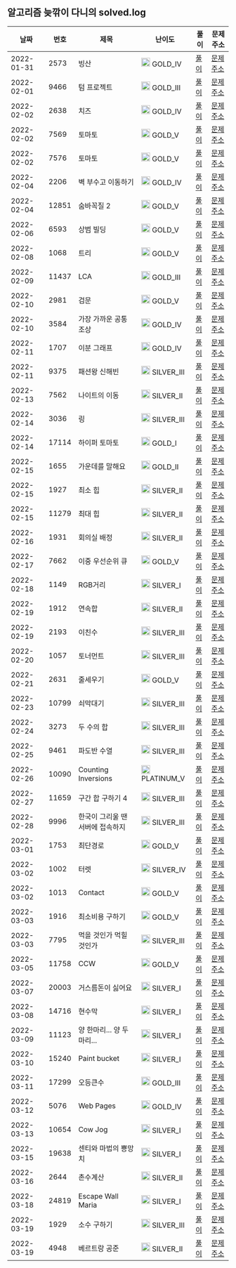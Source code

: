 
## 알고리즘 늦깎이 다니의 solved.log
|날짜|번호|제목|난이도|풀이|문제 주소|
|---|---|---|---|---|---|
|2022-01-31|2573|빙산|<img src="https://static.solved.ac/tier_small/12.svg" width="20" height="20" /> GOLD_IV|[풀이](https://github.com/dayo2n/Algorithm/blob/main/BOJ/BOJ2573.java)|[문제 주소](https://www.acmicpc.net/problem/2573)|
|2022-02-01|9466|텀 프로젝트|<img src="https://static.solved.ac/tier_small/13.svg" width="20" height="20" /> GOLD_III|[풀이](https://github.com/dayo2n/Algorithm/blob/main/BOJ/BOJ9466.java)|[문제 주소](https://www.acmicpc.net/problem/9466)|
|2022-02-02|2638|치즈|<img src="https://static.solved.ac/tier_small/12.svg" width="20" height="20" /> GOLD_IV|[풀이](https://github.com/dayo2n/Algorithm/blob/main/BOJ/BOJ2638.java)|[문제 주소](https://www.acmicpc.net/problem/2638)|
|2022-02-02|7569|토마토|<img src="https://static.solved.ac/tier_small/11.svg" width="20" height="20" /> GOLD_V|[풀이](https://github.com/dayo2n/Algorithm/blob/main/BOJ/BOJ7569.java)|[문제 주소](https://www.acmicpc.net/problem/7569)|
|2022-02-02|7576|토마토|<img src="https://static.solved.ac/tier_small/11.svg" width="20" height="20" /> GOLD_V|[풀이](https://github.com/dayo2n/Algorithm/blob/main/BOJ/BOJ2636.java)|[문제 주소](https://www.acmicpc.net/problem/7576)|
|2022-02-04|2206|벽 부수고 이동하기|<img src="https://static.solved.ac/tier_small/12.svg" width="20" height="20" /> GOLD_IV|[풀이](https://github.com/dayo2n/Algorithm/blob/main/BOJ/BOJ2206.java)|[문제 주소](https://www.acmicpc.net/problem/2206)|
|2022-02-04|12851|숨바꼭질 2|<img src="https://static.solved.ac/tier_small/11.svg" width="20" height="20" /> GOLD_V|[풀이](https://github.com/dayo2n/Algorithm/blob/main/BOJ/BOJ12851.java)|[문제 주소](https://www.acmicpc.net/problem/12851)|
|2022-02-06|6593|상범 빌딩|<img src="https://static.solved.ac/tier_small/11.svg" width="20" height="20" /> GOLD_V|[풀이](https://github.com/dayo2n/Algorithm/blob/main/BOJ/BOJ6593.java)|[문제 주소](https://www.acmicpc.net/problem/6593)|
|2022-02-08|1068|트리|<img src="https://static.solved.ac/tier_small/11.svg" width="20" height="20" /> GOLD_V|[풀이](https://github.com/dayo2n/Algorithm/blob/main/BOJ/BOJ1068.java)|[문제 주소](https://www.acmicpc.net/problem/1068)|
|2022-02-09|11437|LCA|<img src="https://static.solved.ac/tier_small/13.svg" width="20" height="20" /> GOLD_III|[풀이](https://github.com/dayo2n/Algorithm/blob/main/BOJ/BOJ11437.java)|[문제 주소](https://www.acmicpc.net/problem/11437)|
|2022-02-10|2981|검문|<img src="https://static.solved.ac/tier_small/11.svg" width="20" height="20" /> GOLD_V|[풀이](https://github.com/dayo2n/Algorithm/blob/main/BOJ/BOJ2981.java)|[문제 주소](https://www.acmicpc.net/problem/2981)|
|2022-02-10|3584|가장 가까운 공통 조상|<img src="https://static.solved.ac/tier_small/12.svg" width="20" height="20" /> GOLD_IV|[풀이](https://github.com/dayo2n/Algorithm/blob/main/BOJ/BOJ3584.java)|[문제 주소](https://www.acmicpc.net/problem/3584)|
|2022-02-11|1707|이분 그래프|<img src="https://static.solved.ac/tier_small/12.svg" width="20" height="20" /> GOLD_IV|[풀이](https://github.com/dayo2n/Algorithm/blob/main/BOJ/BOJ1707.java)|[문제 주소](https://www.acmicpc.net/problem/1707)|
|2022-02-11|9375|패션왕 신해빈|<img src="https://static.solved.ac/tier_small/8.svg" width="20" height="20" /> SILVER_III|[풀이](https://github.com/dayo2n/Algorithm/blob/main/BOJ/BOJ9375.java)|[문제 주소](https://www.acmicpc.net/problem/9375)|
|2022-02-13|7562|나이트의 이동|<img src="https://static.solved.ac/tier_small/9.svg" width="20" height="20" /> SILVER_II|[풀이](https://github.com/dayo2n/Algorithm/blob/main/BOJ/BOJ7562.java)|[문제 주소](https://www.acmicpc.net/problem/7562)|
|2022-02-14|3036|링|<img src="https://static.solved.ac/tier_small/8.svg" width="20" height="20" /> SILVER_III|[풀이](https://github.com/dayo2n/Algorithm/blob/main/BOJ/BOJ3036.java)|[문제 주소](https://www.acmicpc.net/problem/3036)|
|2022-02-14|17114|하이퍼 토마토|<img src="https://static.solved.ac/tier_small/15.svg" width="20" height="20" /> GOLD_I|[풀이](https://github.com/dayo2n/Algorithm/blob/main/BOJ/BOJ17114.java)|[문제 주소](https://www.acmicpc.net/problem/17114)|
|2022-02-15|1655|가운데를 말해요|<img src="https://static.solved.ac/tier_small/14.svg" width="20" height="20" /> GOLD_II|[풀이](https://github.com/dayo2n/Algorithm/blob/main/BOJ/BOJ1655.java)|[문제 주소](https://www.acmicpc.net/problem/1655)|
|2022-02-15|1927|최소 힙|<img src="https://static.solved.ac/tier_small/9.svg" width="20" height="20" /> SILVER_II|[풀이](https://github.com/dayo2n/Algorithm/blob/main/BOJ/BOJ1927.java)|[문제 주소](https://www.acmicpc.net/problem/1927)|
|2022-02-15|11279|최대 힙|<img src="https://static.solved.ac/tier_small/9.svg" width="20" height="20" /> SILVER_II|[풀이](https://github.com/dayo2n/Algorithm/blob/main/BOJ/BOJ11279.java)|[문제 주소](https://www.acmicpc.net/problem/11279)|
|2022-02-16|1931|회의실 배정|<img src="https://static.solved.ac/tier_small/9.svg" width="20" height="20" /> SILVER_II|[풀이](https://github.com/dayo2n/Algorithm/blob/main/BOJ/BOJ1931.java)|[문제 주소](https://www.acmicpc.net/problem/1931)|
|2022-02-17|7662|이중 우선순위 큐|<img src="https://static.solved.ac/tier_small/11.svg" width="20" height="20" /> GOLD_V|[풀이](https://github.com/dayo2n/Algorithm/blob/main/BOJ/BOJ7662.java)|[문제 주소](https://www.acmicpc.net/problem/7662)|
|2022-02-18|1149|RGB거리|<img src="https://static.solved.ac/tier_small/10.svg" width="20" height="20" /> SILVER_I|[풀이](https://github.com/dayo2n/Algorithm/blob/main/BOJ/BOJ1149.java)|[문제 주소](https://www.acmicpc.net/problem/1149)|
|2022-02-19|1912|연속합|<img src="https://static.solved.ac/tier_small/9.svg" width="20" height="20" /> SILVER_II|[풀이](https://github.com/dayo2n/Algorithm/blob/main/BOJ/BOJ1912.java)|[문제 주소](https://www.acmicpc.net/problem/1912)|
|2022-02-19|2193|이친수|<img src="https://static.solved.ac/tier_small/8.svg" width="20" height="20" /> SILVER_III|[풀이](https://github.com/dayo2n/Algorithm/blob/main/BOJ/BOJ2193.java)|[문제 주소](https://www.acmicpc.net/problem/2193)|
|2022-02-20|1057|토너먼트|<img src="https://static.solved.ac/tier_small/8.svg" width="20" height="20" /> SILVER_III|[풀이](https://github.com/dayo2n/Algorithm/blob/main/BOJ/BOJ1057.java)|[문제 주소](https://www.acmicpc.net/problem/1057)|
|2022-02-21|2631|줄세우기|<img src="https://static.solved.ac/tier_small/11.svg" width="20" height="20" /> GOLD_V|[풀이](https://github.com/dayo2n/Algorithm/blob/main/BOJ/BOJ2631.java)|[문제 주소](https://www.acmicpc.net/problem/2631)|
|2022-02-23|10799|쇠막대기|<img src="https://static.solved.ac/tier_small/8.svg" width="20" height="20" /> SILVER_III|[풀이](https://github.com/dayo2n/Algorithm/blob/main/BOJ/BOJ10799.java)|[문제 주소](https://www.acmicpc.net/problem/10799)|
|2022-02-24|3273|두 수의 합|<img src="https://static.solved.ac/tier_small/8.svg" width="20" height="20" /> SILVER_III|[풀이](https://github.com/dayo2n/Algorithm/blob/main/BOJ/BOJ3273.java)|[문제 주소](https://www.acmicpc.net/problem/3273)|
|2022-02-25|9461|파도반 수열|<img src="https://static.solved.ac/tier_small/8.svg" width="20" height="20" /> SILVER_III|[풀이](https://github.com/dayo2n/Algorithm/blob/main/BOJ/BOJ9461.java)|[문제 주소](https://www.acmicpc.net/problem/9461)|
|2022-02-26|10090|Counting Inversions|<img src="https://static.solved.ac/tier_small/16.svg" width="20" height="20" /> PLATINUM_V|[풀이](https://github.com/dayo2n/Algorithm/blob/main/BOJ/BOJ10090.java)|[문제 주소](https://www.acmicpc.net/problem/10090)|
|2022-02-27|11659|구간 합 구하기 4|<img src="https://static.solved.ac/tier_small/8.svg" width="20" height="20" /> SILVER_III|[풀이](https://github.com/dayo2n/Algorithm/blob/main/BOJ/BOJ11659.java)|[문제 주소](https://www.acmicpc.net/problem/11659)|
|2022-02-28|9996|한국이 그리울 땐 서버에 접속하지|<img src="https://static.solved.ac/tier_small/8.svg" width="20" height="20" /> SILVER_III|[풀이](https://github.com/dayo2n/Algorithm/blob/main/BOJ/BOJ9996.java)|[문제 주소](https://www.acmicpc.net/problem/9996)|
|2022-03-01|1753|최단경로|<img src="https://static.solved.ac/tier_small/11.svg" width="20" height="20" /> GOLD_V|[풀이](https://github.com/dayo2n/Algorithm/blob/main/BOJ/BOJ1753.java)|[문제 주소](https://www.acmicpc.net/problem/1753)|
|2022-03-02|1002|터렛|<img src="https://static.solved.ac/tier_small/7.svg" width="20" height="20" /> SILVER_IV|[풀이](https://github.com/dayo2n/Algorithm/blob/main/BOJ/BOJ1002.java)|[문제 주소](https://www.acmicpc.net/problem/1002)|
|2022-03-02|1013|Contact|<img src="https://static.solved.ac/tier_small/11.svg" width="20" height="20" /> GOLD_V|[풀이](https://github.com/dayo2n/Algorithm/blob/main/BOJ/BOJ1013.java)|[문제 주소](https://www.acmicpc.net/problem/1013)|
|2022-03-03|1916|최소비용 구하기|<img src="https://static.solved.ac/tier_small/11.svg" width="20" height="20" /> GOLD_V|[풀이](https://github.com/dayo2n/Algorithm/blob/main/BOJ/BOJ1916.java)|[문제 주소](https://www.acmicpc.net/problem/1916)|
|2022-03-03|7795|먹을 것인가 먹힐 것인가|<img src="https://static.solved.ac/tier_small/8.svg" width="20" height="20" /> SILVER_III|[풀이](https://github.com/dayo2n/Algorithm/blob/main/BOJ/BOJ7795.java)|[문제 주소](https://www.acmicpc.net/problem/7795)|
|2022-03-05|11758|CCW|<img src="https://static.solved.ac/tier_small/11.svg" width="20" height="20" /> GOLD_V|[풀이](https://github.com/dayo2n/Algorithm/blob/main/BOJ/BOJ11758.java)|[문제 주소](https://www.acmicpc.net/problem/11758)|
|2022-03-07|20003|거스름돈이 싫어요|<img src="https://static.solved.ac/tier_small/10.svg" width="20" height="20" /> SILVER_I|[풀이](https://github.com/dayo2n/Algorithm/blob/main/BOJ/BOJ20003.java)|[문제 주소](https://www.acmicpc.net/problem/20003)|
|2022-03-08|14716|현수막|<img src="https://static.solved.ac/tier_small/10.svg" width="20" height="20" /> SILVER_I|[풀이](https://github.com/dayo2n/Algorithm/blob/main/BOJ/BOJ14716.java)|[문제 주소](https://www.acmicpc.net/problem/14716)|
|2022-03-09|11123|양 한마리... 양 두마리...|<img src="https://static.solved.ac/tier_small/10.svg" width="20" height="20" /> SILVER_I|[풀이](https://github.com/dayo2n/Algorithm/blob/main/BOJ/BOJ11123.java)|[문제 주소](https://www.acmicpc.net/problem/11123)|
|2022-03-10|15240|Paint bucket|<img src="https://static.solved.ac/tier_small/10.svg" width="20" height="20" /> SILVER_I|[풀이](https://github.com/dayo2n/Algorithm/blob/main/BOJ/BOJ15240.java)|[문제 주소](https://www.acmicpc.net/problem/15240)|
|2022-03-11|17299|오등큰수|<img src="https://static.solved.ac/tier_small/13.svg" width="20" height="20" /> GOLD_III|[풀이](https://github.com/dayo2n/Algorithm/blob/main/BOJ/BOJ17299.java)|[문제 주소](https://www.acmicpc.net/problem/17299)|
|2022-03-12|5076|Web Pages|<img src="https://static.solved.ac/tier_small/12.svg" width="20" height="20" /> GOLD_IV|[풀이](https://github.com/dayo2n/Algorithm/blob/main/BOJ/BOJ5076.java)|[문제 주소](https://www.acmicpc.net/problem/5076)|
|2022-03-13|10654|Cow Jog|<img src="https://static.solved.ac/tier_small/10.svg" width="20" height="20" /> SILVER_I|[풀이](https://github.com/dayo2n/Algorithm/blob/main/BOJ/BOJ10654.java)|[문제 주소](https://www.acmicpc.net/problem/10654)|
|2022-03-15|19638|센티와 마법의 뿅망치|<img src="https://static.solved.ac/tier_small/10.svg" width="20" height="20" /> SILVER_I|[풀이](https://github.com/dayo2n/Algorithm/blob/main/BOJ/BOJ19638.java)|[문제 주소](https://www.acmicpc.net/problem/19638)|
|2022-03-16|2644|촌수계산|<img src="https://static.solved.ac/tier_small/9.svg" width="20" height="20" /> SILVER_II|[풀이](https://github.com/dayo2n/Algorithm/blob/main/BOJ/BOJ2644.java)|[문제 주소](https://www.acmicpc.net/problem/2644)|
|2022-03-18|24819|Escape Wall Maria|<img src="https://static.solved.ac/tier_small/10.svg" width="20" height="20" /> SILVER_I|[풀이](https://github.com/dayo2n/Algorithm/blob/main/BOJ/BOJ24819.java)|[문제 주소](https://www.acmicpc.net/problem/24819)|
|2022-03-19|1929|소수 구하기|<img src="https://static.solved.ac/tier_small/8.svg" width="20" height="20" /> SILVER_III|[풀이](https://github.com/dayo2n/Algorithm/blob/main/BOJ/BOJ1929.java)|[문제 주소](https://www.acmicpc.net/problem/1929)|
|2022-03-19|4948|베르트랑 공준|<img src="https://static.solved.ac/tier_small/9.svg" width="20" height="20" /> SILVER_II|[풀이](https://github.com/dayo2n/Algorithm/blob/main/BOJ/BOJ4948.java)|[문제 주소](https://www.acmicpc.net/problem/4948)|
